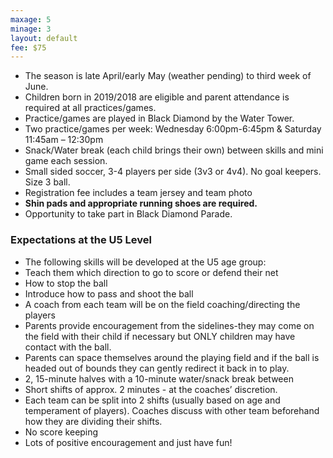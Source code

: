 ```yaml
---
maxage: 5
minage: 3
layout: default
fee: $75
---
```


- The season is late April/early May (weather pending) to third week of June.
- Children born in 2019/2018 are eligible and parent attendance is required at all practices/games.
- Practice/games are played in Black Diamond by the Water Tower.
- Two practice/games per week: Wednesday 6:00pm-6:45pm & Saturday 11:45am – 12:30pm
- Snack/Water break (each child brings their own) between skills and mini game each session.
- Small sided soccer, 3-4 players per side (3v3 or 4v4). No goal keepers. Size 3 ball.
- Registration fee includes a team jersey and team photo
- **Shin pads and appropriate running shoes are required.**
- Opportunity to take part in Black Diamond Parade.
 

### Expectations at the U5 Level


- The following skills will be developed at the U5 age group:
- Teach them which direction to go to score or defend their net
- How to stop the ball
- Introduce how to pass and shoot the ball
- A coach from each team will be on the field coaching/directing the players
- Parents provide encouragement from the sidelines-they may come on the field with their child if necessary but ONLY children may have contact with the ball.
- Parents can space themselves around the playing field and if the ball is headed out of bounds they can gently redirect it back in to play.
- 2, 15-minute halves with a 10-minute water/snack break between
- Short shifts of approx. 2 minutes - at the coaches’ discretion.
- Each team can be split into 2 shifts (usually based on age and temperament of players). Coaches discuss with other team beforehand how they are dividing their shifts.
- No score keeping
- Lots of positive encouragement and just have fun!
